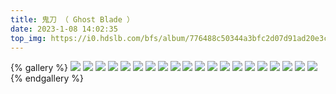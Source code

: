 ```yaml
---
title: 鬼刀 （ Ghost Blade ）
date: 2023-1-08 14:02:35
top_img: https://i0.hdslb.com/bfs/album/776488c50344a3bfc2d07d91ad20e3cb3c86fb72.jpg
---
```


{% gallery  %}
![](https://i0.hdslb.com/bfs/album/271fdd5bf1c85a07fcf3059aaef0db615630e679.jpg)
![](https://i0.hdslb.com/bfs/album/84d35b153e66ce3ead42c5abec097309a0355b7c.jpg)
![](https://i0.hdslb.com/bfs/album/195b12ccdef3ed2a4da0a434c288dcafafab8a21.jpg)
![](https://i0.hdslb.com/bfs/album/434f2f42277508f620d0fa4b60c7e380b73c27b5.jpg)
![](https://i0.hdslb.com/bfs/album/d0fbedc53925fabeabcf6f1a84df9e67ce974979.jpg)
![](https://i0.hdslb.com/bfs/album/6597c5a81c742fd1c46d0f0f8a756f41b6c207dd.jpg)
![](https://i0.hdslb.com/bfs/album/644ef2919222fe6e09706ef4d407361af9f569a5.jpg)
![](https://i0.hdslb.com/bfs/album/4bd468adbe296d6b43c8ee9c8d504e54e2ce359a.jpg)
![](https://i0.hdslb.com/bfs/album/47f9a65a31979f00152cb2ead4e3fc1fffbc0240.jpg)
![](https://i0.hdslb.com/bfs/album/776488c50344a3bfc2d07d91ad20e3cb3c86fb72.jpg)
![](https://i0.hdslb.com/bfs/album/33fa1bc13e1d8814422f6fa00c61f0a1c85964e8.jpg)
![](https://i0.hdslb.com/bfs/album/6e775d4fe7f3373d444d75ba01e4f8fc865edf98.jpg)
![](https://i0.hdslb.com/bfs/album/cf56664e8ee72e86daf52e16547b0b5a183babef.jpg)
![](https://i0.hdslb.com/bfs/album/b6aa230b89720264b2c2acb1eab9dc06830f86b6.jpg)
![](https://i0.hdslb.com/bfs/album/4f32fa74ae99564d7ba2da10f60ad86d310d9ea3.jpg)
![](https://i0.hdslb.com/bfs/album/61770ea5127273e4659028038bae70ec949f37a0.jpg)
![](https://i0.hdslb.com/bfs/album/9cfa2be56c13b8047dffe14e1443ae571bae57fb.jpg)
![](https://i0.hdslb.com/bfs/album/30823db02d524d15e288e14f888db63d2ac71d79.jpg)
![](https://i0.hdslb.com/bfs/album/28f9d927c9539a06aea1681de6208f5aa551f156.jpg)
![](https://i0.hdslb.com/bfs/album/e57fcc186539fc28dea552d81baf80793ed43ba0.jpg)
{% endgallery %}
